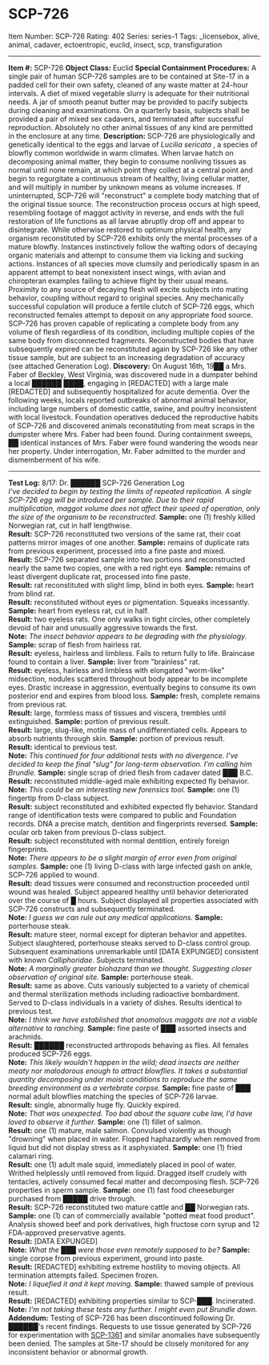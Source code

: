 # SCP-726
Item Number: SCP-726
Rating: 402
Series: series-1
Tags: _licensebox, alive, animal, cadaver, ectoentropic, euclid, insect, scp, transfiguration

---

**Item #:** SCP-726
**Object Class:** Euclid
**Special Containment Procedures:** A single pair of human SCP-726 samples are to be contained at Site-17 in a padded cell for their own safety, cleaned of any waste matter at 24-hour intervals. A diet of mixed vegetable slurry is adequate for their nutritional needs. A jar of smooth peanut butter may be provided to pacify subjects during cleaning and examinations. On a quarterly basis, subjects shall be provided a pair of mixed sex cadavers, and terminated after successful reproduction. Absolutely no other animal tissues of any kind are permitted in the enclosure at any time.
**Description:** SCP-726 are physiologically and genetically identical to the eggs and larvae of _Lucilia sericata_ , a species of blowfly common worldwide in warm climates. When larvae hatch on decomposing animal matter, they begin to consume nonliving tissues as normal until none remain, at which point they collect at a central point and begin to regurgitate a continuous stream of healthy, living cellular matter, and will multiply in number by unknown means as volume increases. If uninterrupted, SCP-726 will "reconstruct" a complete body matching that of the original tissue source. The reconstruction process occurs at high speed, resembling footage of maggot activity in reverse, and ends with the full restoration of life functions as all larvae abruptly drop off and appear to disintegrate.
While otherwise restored to optimum physical health, any organism reconstituted by SCP-726 exhibits only the mental processes of a mature blowfly. Instances instinctively follow the wafting odors of decaying organic materials and attempt to consume them via licking and sucking actions. Instances of all species move clumsily and periodically spasm in an apparent attempt to beat nonexistent insect wings, with avian and chiropteran examples failing to achieve flight by their usual means. Proximity to any source of decaying flesh will excite subjects into mating behavior, coupling without regard to original species. Any mechanically successful copulation will produce a fertile clutch of SCP-726 eggs, which reconstructed females attempt to deposit on any appropriate food source.
SCP-726 has proven capable of replicating a complete body from any volume of flesh regardless of its condition, including multiple copies of the same body from disconnected fragments. Reconstructed bodies that have subsequently expired can be reconstituted again by SCP-726 like any other tissue sample, but are subject to an increasing degradation of accuracy (see attached Generation Log).
**Discovery:** On August 16th, 19██ a Mrs. Faber of Beckley, West Virginia, was discovered nude in a dumpster behind a local ██████ ████, engaging in [REDACTED] with a large male [REDACTED] and subsequently hospitalized for acute dementia. Over the following weeks, locals reported outbreaks of abnormal animal behavior, including large numbers of domestic cattle, swine, and poultry inconsistent with local livestock. Foundation operatives deduced the reproductive habits of SCP-726 and discovered animals reconstituting from meat scraps in the dumpster where Mrs. Faber had been found. During containment sweeps, ██ identical instances of Mrs. Faber were found wandering the woods near her property. Under interrogation, Mr. Faber admitted to the murder and dismemberment of his wife.
* * *
**Test Log:** 8/17: Dr. ██████ SCP-726 Generation Log  
_I've decided to begin by testing the limits of repeated replication. A single SCP-726 egg will be introduced per sample. Due to their rapid multiplication, maggot volume does not affect their speed of operation, only the size of the organism to be reconstructed._
**Sample:** one (1) freshly killed Norwegian rat, cut in half lengthwise.  
**Result:** SCP-726 reconstituted two versions of the same rat, their coat patterns mirror images of one another.
**Sample:** remains of duplicate rats from previous experiment, processed into a fine paste and mixed.  
**Result:** SCP-726 separated sample into two portions and reconstructed nearly the same two copies, one with a red right eye.
**Sample:** remains of least divergent duplicate rat, processed into fine paste.  
**Result:** rat reconstituted with slight limp, blind in both eyes.
**Sample:** heart from blind rat.  
**Result:** reconstituted without eyes or pigmentation. Squeaks incessantly.
**Sample:** heart from eyeless rat, cut in half.  
**Result:** two eyeless rats. One only walks in tight circles, other completely devoid of hair and unusually aggressive towards the first.  
**Note:** _The insect behavior appears to be degrading with the physiology._
**Sample:** scrap of flesh from hairless rat.  
**Result:** eyeless, hairless and limbless. Fails to return fully to life. Braincase found to contain a liver.
**Sample:** liver from "brainless" rat.  
**Result:** eyeless, hairless and limbless with elongated "worm-like" midsection, nodules scattered throughout body appear to be incomplete eyes. Drastic increase in aggression, eventually begins to consume its own posterior end and expires from blood loss.
**Sample:** fresh, complete remains from previous rat.  
**Result:** large, formless mass of tissues and viscera, trembles until extinguished.
**Sample:** portion of previous result.  
**Result:** large, slug-like, motile mass of undifferentiated cells. Appears to absorb nutrients through skin.
**Sample:** portion of previous result.  
**Result:** identical to previous test.  
**Note:** _This continued for four additional tests with no divergence. I've decided to keep the final "slug" for long-term observation. I'm calling him Brundle._
**Sample:** single scrap of dried flesh from cadaver dated ███ B.C.  
**Result:** reconstituted middle-aged male exhibiting expected fly behavior.  
**Note:** _This could be an interesting new forensics tool._
**Sample:** one (1) fingertip from D-class subject.  
**Result:** subject reconstituted and exhibited expected fly behavior. Standard range of identification tests were compared to public and Foundation records. DNA a precise match, dentition and fingerprints reversed.
**Sample:** ocular orb taken from previous D-class subject.  
**Result:** subject reconstituted with normal dentition, entirely foreign fingerprints.  
**Note:** _There appears to be a slight margin of error even from original samples._
**Sample:** one (1) living D-class with large infected gash on ankle, SCP-726 applied to wound.  
**Result:** dead tissues were consumed and reconstruction proceeded until wound was healed. Subject appeared healthy until behavior deteriorated over the course of █ hours. Subject displayed all properties associated with SCP-726 constructs and subsequently terminated.  
**Note:** _I guess we can rule out any medical applications._
**Sample:** porterhouse steak.  
**Result:** mature steer, normal except for dipteran behavior and appetites. Subject slaughtered, porterhouse steaks served to D-class control group. Subsequent examinations unremarkable until [DATA EXPUNGED] consistent with known _Calliphoridae_. Subjects terminated.  
**Note:** _A marginally greater biohazard than we thought. Suggesting closer observation of original site._
**Sample:** porterhouse steak.  
**Result:** same as above. Cuts variously subjected to a variety of chemical and thermal sterilization methods including radioactive bombardment. Served to D-class individuals in a variety of dishes. Results identical to previous test.  
**Note:** _I think we have established that anomalous maggots are not a viable alternative to ranching._
**Sample:** fine paste of ███ assorted insects and arachnids.  
**Result:** ██████ reconstructed arthropods behaving as flies. All females produced SCP-726 eggs.  
**Note:** _This likely wouldn't happen in the wild; dead insects are neither meaty nor malodorous enough to attract blowflies. It takes a substantial quantity decomposing under moist conditions to reproduce the same breeding environment as a vertebrate corpse._
**Sample:** fine paste of ███ normal adult blowflies matching the species of SCP-726 larvae.  
**Result:** single, abnormally huge fly. Quickly expired.  
**Note:** _That was unexpected. Too bad about the square cube law, I'd have loved to observe it further._
**Sample:** one (1) fillet of salmon.  
**Result:** one (1) mature, male salmon. Convulsed violently as though "drowning" when placed in water. Flopped haphazardly when removed from liquid but did not display stress as it asphyxiated.
**Sample:** one (1) fried calamari ring.  
**Result:** one (1) adult male squid, immediately placed in pool of water. Writhed helplessly until removed from liquid. Dragged itself crudely with tentacles, actively consumed fecal matter and decomposing flesh. SCP-726 properties in sperm sample.
**Sample:** one (1) fast food cheeseburger purchased from █████ drive through.  
**Result:** SCP-726 reconstituted two mature cattle and ██ Norwegian rats.
**Sample:** one (1) can of commercially available "potted meat food product". Analysis showed beef and pork derivatives, high fructose corn syrup and 12 FDA-approved preservative agents.  
**Result:** [DATA EXPUNGED]  
**Note:** _What the ███ were those even remotely supposed to be?_
**Sample:** single corpse from previous experiment, ground into paste.  
**Result:** [REDACTED] exhibiting extreme hostility to moving objects. All termination attempts failed. Specimen frozen.  
**Note:** _I liquefied it and it kept moving._
**Sample:** thawed sample of previous result.  
**Result:** [REDACTED] exhibiting properties similar to SCP-███. Incinerated.  
**Note:** _I'm not taking these tests any further. I might even put Brundle down._
**Addendum:** Testing of SCP-726 has been discontinued following Dr. ██████'s recent findings. Requests to use tissue generated by SCP-726 for experimentation with [SCP-1361](/scp-1361) and similar anomalies have subsequently been denied. The samples at Site-17 should be closely monitored for any inconsistent behavior or abnormal growth.